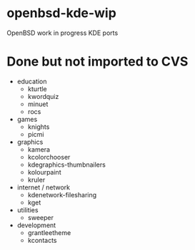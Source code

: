 # openbsd-kde-wip
OpenBSD work in progress KDE ports

# Done but not imported to CVS
- education
    - kturtle
    - kwordquiz
    - minuet
    - rocs
- games
    - knights
    - picmi
- graphics
    - kamera
    - kcolorchooser
    - kdegraphics-thumbnailers
    - kolourpaint
    - kruler
- internet / network
    - kdenetwork-filesharing
    - kget
- utilities
    - sweeper
- development
    - grantleetheme
    - kcontacts
